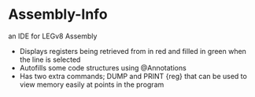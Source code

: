 # Assembly-Info
an IDE for LEGv8 Assembly

- Displays registers being retrieved from in red and filled in green when the line is selected
- Autofills some code structures using @Annotations
- Has two extra commands; DUMP and PRINT {reg} that can be used to view memory easily at points in the program
